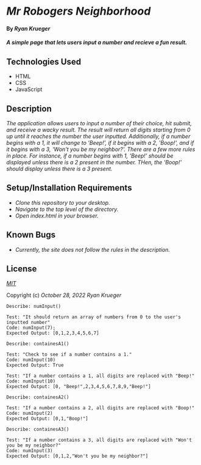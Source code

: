 # _Mr Robogers Neighborhood_

#### By _**Ryan Krueger**_

#### _A simple page that lets users input a number and recieve a fun result._

## Technologies Used

* HTML
* CSS
* JavaScript

## Description

_The application allows users to input a number of their choice, hit submit, and receive a wacky result. The result will return all digits starting from 0 up until it reaches the number the user inputted. Additionally, if a number begins with a 1, it will change to 'Beep!', if it begins with a 2, 'Boop!', and if it begins with a 3, 'Won't you be my neighbor?'. There are a few more rules in place. For instance, if a number begins with 1, 'Beep!' should be displayed unless there is a 2 present in the number. THen, the 'Boop!' should display unless there is a 3 present._

## Setup/Installation Requirements

* _Clone this repository to your desktop._
* _Navigate to the top level of the directory._
* _Open index.html in your browser._

## Known Bugs

* _Currently, the site does not follow the rules in the description._


## License

_[MIT](https://choosealicense.com/licenses/mit/)_

Copyright (c) _October 28, 2022_ _Ryan Krueger_

```
Describe: numInput()

Test: "It should return an array of numbers from 0 to the user's inputted number"
Code: numInput(7);
Expected Output: [0,1,2,3,4,5,6,7]

Describe: containesA1()

Test: "Check to see if a number contains a 1."
Code: numInput(10)
Expected Output: True

Test: "If a number contains a 1, all digits are replaced with "Beep!"
Code: numInput(10)
Expected Output: [0, "Beep!",2,3,4,5,6,7,8,9,"Beep!"]

Describe: containesA2()

Test: "If a number contains a 2, all digits are replaced with "Boop!"
Code: numInput(2)
Expected Output: [0,1,"Boop!"]

Describe: containesA3()

Test: "If a number contains a 3, all digits are replaced with "Won't you be my neighbor?"
Code: numInput(3)
Expected Output: [0,1,2,"Won't you be my neighbor?"]
```
